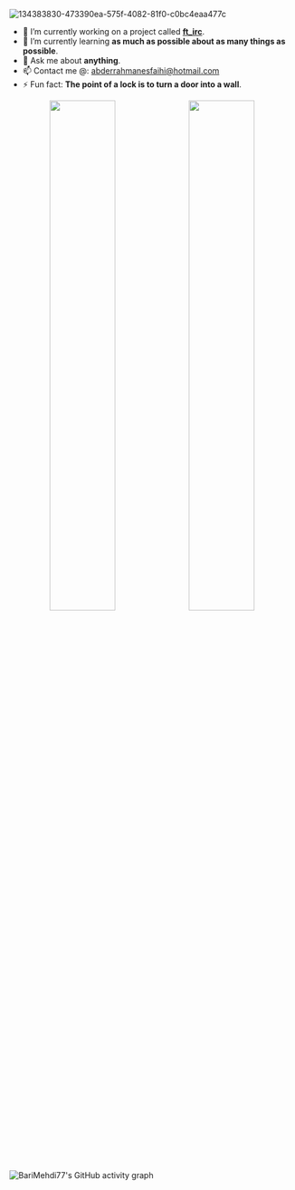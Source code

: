 ![134383830-473390ea-575f-4082-81f0-c0bc4eaa477c](https://user-images.githubusercontent.com/58333462/136580416-086e54b2-058a-4731-876f-2c39f1f43a48.jpg)

- 🔭 I’m currently working on a project called **[ft_irc](https://github.com/barimehdi77/ft_irc)**.
- 🌱 I’m currently learning **as much as possible about as many things as possible**.
- 💬 Ask me about **anything**.
- 📫 Contact me @: abderrahmanesfaihi@hotmail.com
- ⚡ Fun fact: **The point of a lock is to turn a door into a wall**.

<p align="center">
  <img width="48%" src="https://github-readme-stats.vercel.app/api?username=abderrsfa&show_icons=true&theme=radical" />
  <img width="48%" src="https://github-readme-streak-stats.herokuapp.com/?user=abderrsfa&theme=radical" />
</p>

![BariMehdi77's GitHub activity graph](https://activity-graph.herokuapp.com/graph?username=abderrsfa&theme=redical)

<!--
**AbderrSfa/AbderrSfa** is a ✨ _special_ ✨ repository because its `README.md` (this file) appears on your GitHub profile.
- 👯 I’m looking to collaborate on ...
- 🤔 I’m looking for help with ...
Here are some ideas to get you started:
-->
